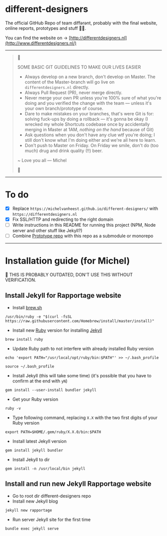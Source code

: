 # different-designers
The official GitHub Repo of team diffərənt, probably with the final website, online reports, prototypes and stuff 🤷‍♂️.

You can find the website on → [http://differentdesigners.nl](http://www.differentdesigners.nl/)

---

> 🔴
>  
> SOME BASIC GIT GUIDELINES TO MAKE OUR LIVES EASIER
> 
> - Always develop on a new branch, don't develop on Master. The content of the Master-branch will go live on `differentdesigners.nl` directly.
> - Always Pull Request (PR), never merge directly.
> - Never merge your own PR unless you're 100% sure of what you're doing and you verified the change with the team — unless it's your own branch/prototype of course. 
> - Dare to make mistakes on your branches, that's were Git is for: solving fuck-ups by doing a rollback — it's gonna be okay (I wrecked my whole Shortcuts codebase once by accidentally merging in Master at 1AM, _nothing on the hand_ because of Git)
> - Ask questions when you don't have any clue wtf you're doing; I still don't know what I'm doing either and we're all here to learn.
> - Don't push to Master on Friday. On Friday we smile, don't do (too much) drug and drink quality (!!) beer.
> 
> ~ Love you all — Michel
> 
> 🔴

---

# To do

- [x] Replace `https://michelvanheest.github.io/different-designers/` with `https://differentdesigners.nl`
- [x] Fix SSL/HTTP and redirecting to the right domain
- [ ] Write instructions in this README for running this project (NPM, Node server and other stuff like Jekyll?)
- [ ] Combine [Prototype repo](https://github.com/michelvanheest/iuxd-anwb) with this repo as a submodule or monorepo

---

# Installation guide (for Michel)

🔴 THIS IS PROBABLY OUTDATED, DON'T USE THIS WITHOUT VERIFICATION.

## Install Jekyll for Rapportage website

- Install [brew.sh](https://brew.sh)

```
/usr/bin/ruby -e "$(curl -fsSL https://raw.githubusercontent.com/Homebrew/install/master/install)"
```

- Install new [Ruby](https://www.ruby-lang.org) version for installing [Jekyll](https://jekyllrb.com/)

```
brew install ruby
```

- Update Ruby path to not interfere with already installed Ruby version

```
echo 'export PATH="/usr/local/opt/ruby/bin:$PATH"' >> ~/.bash_profile

source ~/.bash_profile
```

- Install Jekyll (this will take some time) (it's possible that you have to confirm at the end with `yN`)

```
gem install --user-install bundler jekyll
```

- Get your Ruby version

```
ruby -v
```

- Type following command, replacing `X.X` with the two first digits of your Ruby version

```
export PATH=$HOME/.gem/ruby/X.X.0/bin:$PATH
```

- Install latest Jekyll version

```
gem install jekyll bundler
```

- Install Jekyll to dir

```
gem install -n /usr/local/bin jekyll
```

## Install and run new Jekyll Rapportage website
- Go to root dir different-designers repo
- Install new Jekyll blog

```
jekyll new rapportage
```

- Run server Jekyll site for the first time

```
bundle exec jekyll serve
```
